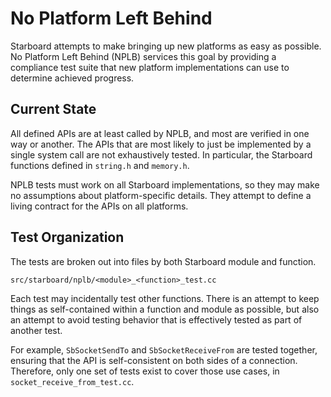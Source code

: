 # No Platform Left Behind

Starboard attempts to make bringing up new platforms as easy as possible. No
Platform Left Behind (NPLB) services this goal by providing a compliance test
suite that new platform implementations can use to determine achieved progress.

## Current State

All defined APIs are at least called by NPLB, and most are verified in one way
or another. The APIs that are most likely to just be implemented by a single
system call are not exhaustively tested. In particular, the Starboard functions
defined in `string.h` and `memory.h`.

NPLB tests must work on all Starboard implementations, so they may make no
assumptions about platform-specific details. They attempt to define a living
contract for the APIs on all platforms.

## Test Organization

The tests are broken out into files by both Starboard module and function.

    src/starboard/nplb/<module>_<function>_test.cc

Each test may incidentally test other functions. There is an attempt to keep
things as self-contained within a function and module as possible, but also an
attempt to avoid testing behavior that is effectively tested as part of another
test.

For example, `SbSocketSendTo` and `SbSocketReceiveFrom` are tested together,
ensuring that the API is self-consistent on both sides of a connection.
Therefore, only one set of tests exist to cover those use cases, in
`socket_receive_from_test.cc`.
